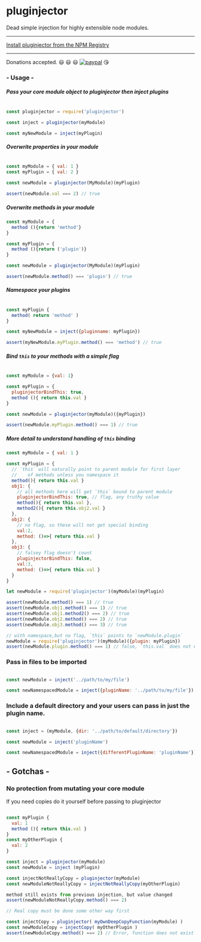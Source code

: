 # pluginjector
Dead simple injection for highly extensible node modules.

----
[Install pluginjector from the NPM Registry](https://https://www.npmjs.com/package/pluginjector)

----

Donations accepted. 😃 😃 😃  [![paypal](https://www.paypalobjects.com/en_US/i/btn/btn_paynow_SM.gif)](https://www.paypal.com/cgi-bin/webscr?cmd=_s-xclick&hosted_button_id=8B8JP3UHWVEMA) 😘

### - Usage -

##### Pass your core module object to pluginjector then inject plugins
```javascript

const pluginjector = require('pluginjector')

const inject = pluginjector(myModule)

const myNewModule = inject(myPlugin)

```
##### Overwrite properties in your module

```javascript

const myModule = { val: 1 }
const myPlugin = { val: 2 }

const newModule = pluginjector(MyModule)(myPlugin)

assert(newModule.val === 2) // true

```

##### Overwrite methods in your module

```javascript
const myModule = {
  method (){return 'method'}
}

const myPlugin = {
  method (){return ('plugin')}
}

const newModule = pluginjector(MyModule)(myPlugin)

assert(newModule.method() === 'plugin') // true

```


##### Namespace your plugins
```javascript

const myPlugin {
  method( return 'method' )
}

const myNewModule = inject({pluginname: myPlugin})

assert(myNewModule.myPlugin.method() === 'method') // true

```

##### Bind `this` to your methods with a simple flag
```javascript

const myModule = {val: 1}

const myPlugin = {
  pluginjectorBindThis: true,
  method (){ return this.val }
}

const newModule = pluginjector(myModule)({myPlugin})

assert(newModule.myPlugin.method() === 1) // true

```

##### More detail to understand handling of `this` binding
```javascript
const myModule = { val: 1 }

const myPlugin = {
  // `this` will naturally point to parent module for first layer
  //    of methods unless you namespace it
  method(){ return this.val }
  obj1: {
    // all methods here will get `this` bound to parent module
    pluginjectorBindThis: true, // flag, any truthy value
    method(){ return this.val },
    method2(){ return this.obj2.val }
  },
  obj2: {
    // no flag, so these will not get special binding
    val:2,
    method: ()=>{ return this.val }
  },
  obj3: {
    // falsey flag doesn't count
    pluginjectorBindThis: false,
    val:3,
    method: ()=>{ return this.val }
  }
}

let newModule = require('pluginjector')(myModule)(myPlugin)

assert(newModule.method() === 1) // true
assert(newModule.obj1.method() === 1) // true
assert(newModule.obj1.method2() === 2) // true
assert(newModule.obj2.method() === 2) // true
assert(newModule.obj3.method() === 3) // true

// with namespace,but no flag, `this` points to `newModule.plugin`
newModule = require('pluginjector')(myModule)({plugin: myPlugin})
assert(newModule.plugin.method() === 1) // false, `this.val` does not exist

```

### Pass in files to be imported
```javascript

const newModule = inject('../path/to/my/file')

const newNamespacedModule = inject({pluginName: '../path/to/my/file'})

```

### Include a default directory and your users can pass in just the plugin name.
```javascript

const inject = (myModule, {dir: '../path/to/default/directory'})

const newModule = inject('pluginName')

const newNamespacedModule = inject({differentPluginName: 'pluginName'})

```

## - Gotchas -

### No protection from mutating your core module
If you need copies do it yourself before passing to pluginjector

```javascript

const myPlugin {
  val: 1
  method (){ return this.val }
}
const myOtherPlugin {
  val: 2
}

const inject = pluginjector(myModule)
const newModule = inject (myPlugin)

const injectNotReallyCopy = pluginjector(myModule)
const newModuleNotReallyCopy = injectNotReallyCopy(myOtherPlugin)

method still exists from previous injection, but value changed
assert(newModuleNotReallyCopy.method() === 2)

// Real copy must be done some other way first

const injectCopy = pluginjector( myOwnDeepCopyFunction(myModule) )
const newModuleCopy = injectCopy( myOtherPlugin )
assert(newModuleCopy.method() === 2) // Error, function does not exist

```
